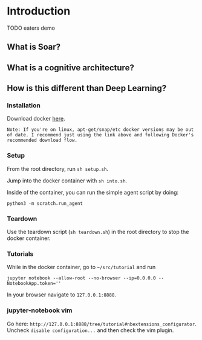 # Introduction

TODO eaters demo

## What is Soar?
## What is a cognitive architecture?
## How is this different than Deep Learning?


### Installation

Download docker [here](https://docs.docker.com/get-docker/).

    Note: If you're on linux, apt-get/snap/etc docker versions may be out of date. I recommend just using the link above and following Docker's recommended download flow. 

### Setup

From the root directory, run `sh setup.sh`.

Jump into the docker container with `sh into.sh`.

Inside of the container, you can run the simple agent script by doing:

```
python3 -m scratch.run_agent
```

### Teardown

Use the teardown script (`sh teardown.sh`) in the root directory to stop the docker container.


### Tutorials

While in the docker container, go to `~/src/tutorial` and run 

`jupyter notebook --allow-root --no-browser --ip=0.0.0.0 --NotebookApp.token=''`


In your browser navigate to `127.0.0.1:8888`.


### jupyter-notebook vim

Go here: `http://127.0.0.1:8888/tree/tutorial#nbextensions_configurator`. 
Uncheck `disable configuration...` and then check the vim plugin.

